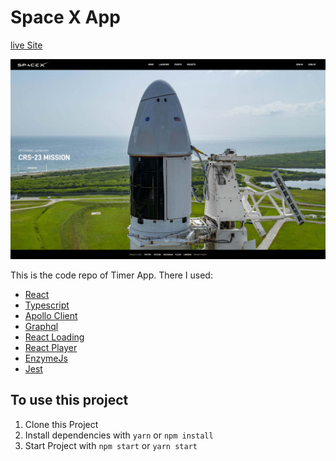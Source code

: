 # Space X App

[live Site](https://a-space-x.netlify.app/)

![Space X App](/preview.png)

This is the code repo of Timer App. There I used:

- [React](https://reactjs.org)
- [Typescript](https://www.typescriptlang.org)
- [Apollo Client](https://www.apollographql.com/docs/react/)
- [Graphql](https://graphql.org/)
- [React Loading](https://www.npmjs.com/package/react-loading)
- [React Player](https://www.npmjs.com/package/react-player)
- [EnzymeJs](https://enzymejs.github.io/enzyme/)
- [Jest](https://jestjs.io/)

## To use this project

1. Clone this Project
2. Install dependencies with `yarn` or `npm install`
3. Start Project with `npm start` or `yarn start`
